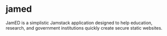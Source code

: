 # jamed
JamED is a simplistic Jamstack application designed to help education, research, and government institutions quickly create secure static websites.
